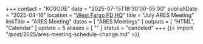 +++
contact = "KC0ODE"
date = "2025-07-15T18:30:00-05:00"
publishDate = "2025-04-16"
location = "[West Fargo FD HQ](/places/west-fargo-fire-department-headquarters/)"
title = "July ARES Meeting"
linkTitle = "ARES Meeting"
dates = [ "ARES Meetings" ]
outputs = [ "HTML", "Calendar" ]
update = 5
aliases = [ "" ]
status = "canceled"
+++
{{< import "/post/2025/ares-meeting-schedule-change.md" >}}
